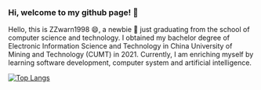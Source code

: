 ### Hi, welcome to my github page! 👋

<!--
**ZZwarn1998/ZZwarn1998** is a ✨ _special_ ✨ repository because its `README.md` (this file) appears on your GitHub profile.

Here are some ideas to get you started:

- 🔭 I’m currently working on ...
- 🌱 I’m currently learning ...
- 👯 I’m looking to collaborate on ...
- 🤔 I’m looking for help with ...
- 💬 Ask me about ...
- 📫 How to reach me: ...
- 😄 Pronouns: ...
- ⚡ Fun fact: ...
-->
Hello, this is ZZwarn1998 😄, a newbie 🌱 just graduating from the school of computer science and technology. I obtained my bachelor degree of Electronic Information Science and Technology in China University of Mining and Technology (CUMT) in 2021. Currently, I am enriching myself by learning software development, computer system and artificial intelligence. 

[![Top Langs](https://github-readme-stats.vercel.app/api/top-langs/?username=ZZwarn1998&layout=compact&langs_count=8&exclude_repo=ZZwarn1998,cs-self-learning,pr-crawler,travis-ci-tutorial-java,github-slideshow,desktop-tutorial,training-kit,pmd,toefl_vocabulary)](https://github.com/anuraghazra/github-readme-stats)
